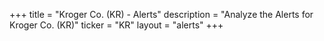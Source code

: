 +++
title = "Kroger Co. (KR) - Alerts"
description = "Analyze the Alerts for Kroger Co. (KR)"
ticker = "KR"
layout = "alerts"
+++

